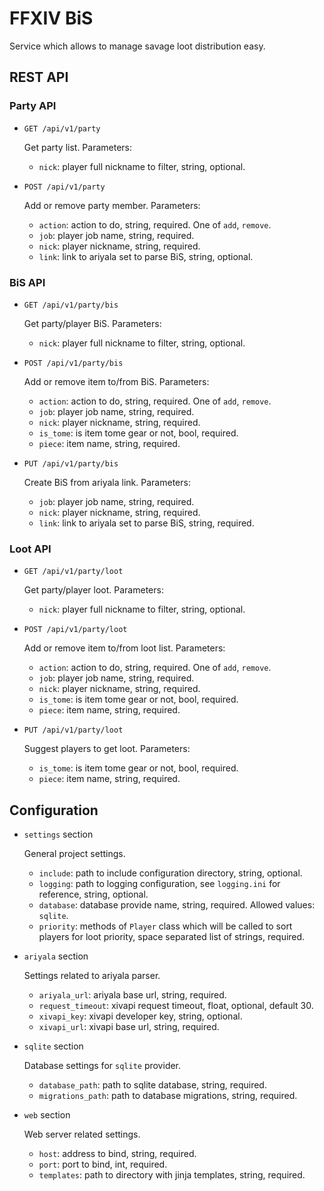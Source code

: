 # FFXIV BiS

Service which allows to manage savage loot distribution easy.

## REST API

### Party API

* `GET /api/v1/party`
    
    Get party list. Parameters:
    
    * `nick`: player full nickname to filter, string, optional.
    
* `POST /api/v1/party`

    Add or remove party member. Parameters:
    
    * `action`: action to do, string, required. One of `add`, `remove`.
    * `job`: player job name, string, required.
    * `nick`: player nickname, string, required.
    * `link`: link to ariyala set to parse BiS, string, optional.
    
### BiS API

* `GET /api/v1/party/bis`

    Get party/player BiS. Parameters:
    
    * `nick`: player full nickname to filter, string, optional.
    
* `POST /api/v1/party/bis`

    Add or remove item to/from BiS. Parameters:
    
    * `action`: action to do, string, required. One of `add`, `remove`.
    * `job`: player job name, string, required.
    * `nick`: player nickname, string, required.
    * `is_tome`: is item tome gear or not, bool, required.
    * `piece`: item name, string, required.
    
* `PUT /api/v1/party/bis`

    Create BiS from ariyala link. Parameters:
    
    * `job`: player job name, string, required.
    * `nick`: player nickname, string, required.
    * `link`: link to ariyala set to parse BiS, string, required.
    
### Loot API

* `GET /api/v1/party/loot`

    Get party/player loot. Parameters:
    
    * `nick`: player full nickname to filter, string, optional.
    
* `POST /api/v1/party/loot`

    Add or remove item to/from loot list. Parameters:
    
    * `action`: action to do, string, required. One of `add`, `remove`.
    * `job`: player job name, string, required.
    * `nick`: player nickname, string, required.
    * `is_tome`: is item tome gear or not, bool, required.
    * `piece`: item name, string, required.
    
* `PUT /api/v1/party/loot`

    Suggest players to get loot. Parameters:
    
    * `is_tome`: is item tome gear or not, bool, required.
    * `piece`: item name, string, required.


## Configuration

* `settings` section

    General project settings.

    * `include`: path to include configuration directory, string, optional.
    * `logging`: path to logging configuration, see `logging.ini` for reference, string, optional.
    * `database`: database provide name, string, required. Allowed values: `sqlite`.
    * `priority`: methods of `Player` class which will be called to sort players for loot priority, space separated list of strings, required.
    
* `ariyala` section

    Settings related to ariyala parser.
    
    * `ariyala_url`: ariyala base url, string, required.
    * `request_timeout`: xivapi request timeout, float, optional, default 30.
    * `xivapi_key`: xivapi developer key, string, optional.
    * `xivapi_url`: xivapi base url, string, required.
    
* `sqlite` section

    Database settings for `sqlite` provider.
    
    * `database_path`: path to sqlite database, string, required.
    * `migrations_path`: path to database migrations, string, required.
    
* `web` section

    Web server related settings.
    
    * `host`: address to bind, string, required.
    * `port`: port to bind, int, required.
    * `templates`: path to directory with jinja templates, string, required.